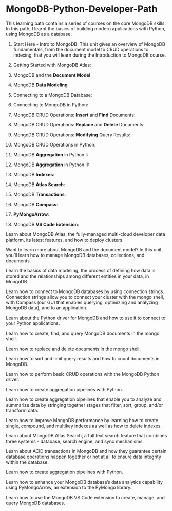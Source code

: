 # MongoDB-Python-Developer-Path

This learning path contains a series of courses on the core MongoDB skills. In this path, I learnt the basics of building modern applications with Python, using MongoDB as a database.

1. Start Here - Intro to MongoDB:
   This unit gives an overview of MongoDB fundamentals, from the document model to CRUD operations to indexing, that you will learn during the Introduction to MongoDB course.


2. Getting Started with MongoDB Atlas:
3. MongoDB and the **Document Model**
4. MongoDB **Data Modeling**
5. Connecting to a MongoDB Database:
6. Connecting to MongoDB in Python:
7. MongoDB CRUD Operations: **Insert** and **Find** Documents:
8. MongoDB CRUD Operations: **Replace** and **Delete** Documents:
9. MongoDB CRUD Operations: **Modifying** Query Results:
10. MongoDB CRUD Operations in Python:
11. MongoDB **Aggregation** in Python I:
12. MongoDB **Aggregation** in Python II:
13. MongoDB **Indexes**:
14. MongoDB **Atlas Search**:
15. MongoDB **Transactions**:
16. MongoDB **Compass**:
17. **PyMongoArrow**:
18. MongoDB **VS Code Extension**:
   
   

   
   Learn about MongoDB Atlas, the fully-managed multi-cloud developer data platform, its latest features, and how to deploy clusters.


   
   Want to learn more about MongoDB and the document model? In this unit, you’ll learn how to manage MongoDB databases, collections, and documents.


   
   Learn the basics of data modeling, the process of defining how data is stored and the relationships among different entities in your data, in MongoDB.

   
   Learn how to connect to MongoDB databases by using connection strings. Connection strings allow you to connect your cluster with the mongo shell, with Compass (our GUI that enables querying, optimizing and analyzing MongoDB data), and to an application.

   
   Learn about the Python driver for MongoDB and how to use it to connect to your Python applications.

   Learn how to create, find, and query MongoDB documents in the mongo shell.




   Learn how to replace and delete documents in the mongo shell.


   
Learn how to sort and limit query results and how to count documents in MongoDB.

 Learn how to perform basic CRUD operations with the MongoDB Python driver.

   
Learn how to create aggregation pipelines with Python.

   
 Learn how to create aggregation pipelines that enable you to analyze and summarize data by stringing together stages that filter, sort, group, and/or transform data.

Learn how to improve MongoDB performance by learning how to create single, compound, and multikey indexes as well as how to delete indexes.
   
Learn about MongoDB Atlas Search, a full text search feature that combines three systems - database, search engine, and sync mechanisms.



Learn about ACID transactions in MongoDB and how they guarantee certain database operations happen together or not at all to ensure data integrity within the database.


Learn how to create aggregation pipelines with Python.


   

Learn how to enhance your MongoDB database’s data analytics capability using PyMongoArrow, an extension to the PyMongo library.


   
Learn how to use the MongoDB VS Code extension to create, manage, and query MongoDB databases.


